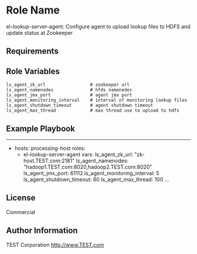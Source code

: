 Role Name
=========

el-lookup-server-agent: Configure agent to upload lookup files to HDFS and update status at Zookeeper

Requirements
------------


Role Variables
--------------

    ls_agent_zk_url                 # zookeeper url
    ls_agent_namenodes              # hfds namenodes
    ls_agent_jmx_port               # agent jmx port
    ls_agent_monitoring_interval    # interval of monitoring lookup files
    ls_agent_shutdown_timeout       # agent shutdown timeout
    ls_agent_max_thread             # max thread use to upload to hdfs

Example Playbook
----------------

---

- hosts: processing-host
  roles:
    - el-lookup-server-agent
  vars:
    ls_agent_zk_url: "zk-host.TEST.com:2181"
    ls_agent_namenodes: "hadoop1.TEST.com:8020,hadoop2.TEST.com:8020"
    ls_agent_jmx_port: 61112
    ls_agent_monitoring_interval: 5
    ls_agent_shutdown_timeout: 60
    ls_agent_max_thread: 100
...



License
-------
Commercial


Author Information
------------------
TEST Corporation
http://www.TEST.com

